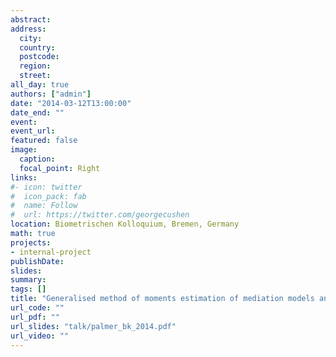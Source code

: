 ```yaml
---
abstract: 
address:
  city: 
  country: 
  postcode: 
  region: 
  street: 
all_day: true
authors: ["admin"]
date: "2014-03-12T13:00:00"
date_end: ""
event: 
event_url: 
featured: false
image:
  caption: 
  focal_point: Right
links:
#- icon: twitter
#  icon_pack: fab
#  name: Follow
#  url: https://twitter.com/georgecushen
location: Biometrischen Kolloquium, Bremen, Germany
math: true
projects:
- internal-project
publishDate: 
slides: 
summary: 
tags: []
title: "Generalised method of moments estimation of mediation models and structural mean models"
url_code: ""
url_pdf: ""
url_slides: "talk/palmer_bk_2014.pdf"
url_video: ""
---
```


